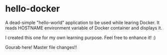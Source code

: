# hello-docker
A dead-simple "hello-world" application to be used while learing Docker. It reads HOSTNAME environment variable of Docker container and displays it. 

I created this one for my own learning purpose. Feel free to enhance it! :)

Gourab here!
Master file changes!!
